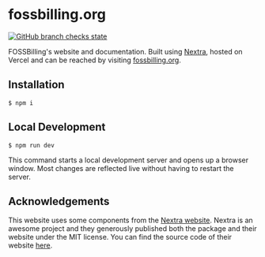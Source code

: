 # fossbilling.org
[![GitHub branch checks state](https://img.shields.io/github/checks-status/fossbilling/fossbilling.org/main)](https://github.com/fossbilling/fossbilling.org/actions/workflows)

FOSSBilling's website and documentation. Built using [Nextra](https://nextra.site/), hosted on Vercel and can be reached by visiting [fossbilling.org](https://fossbilling.org).

## Installation

```
$ npm i
```

## Local Development

```
$ npm run dev
```

This command starts a local development server and opens up a browser window. Most changes are reflected live without having to restart the server.

## Acknowledgements
This website uses some components from the [Nextra website](https://nextra.site). Nextra is an awesome project and they generously published both the package and their website under the MIT license. You can find the source code of their website [here](https://github.com/shuding/nextra/tree/main/docs).
